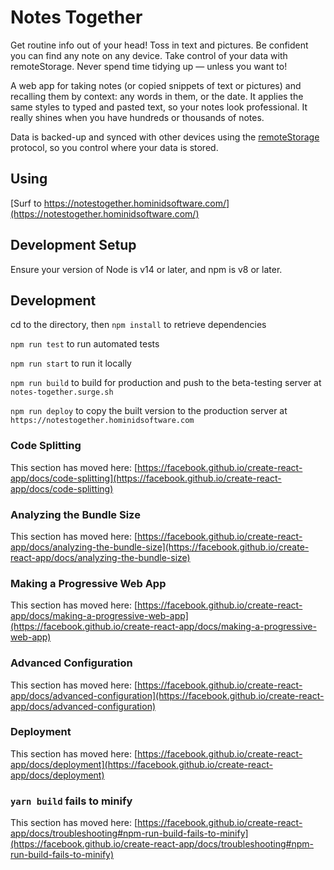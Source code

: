 Notes Together
==============

Get routine info out of your head! Toss in text and pictures. Be confident you can find any note on any device. Take control of your data with remoteStorage. Never spend time tidying up — unless you want to!

A web app for taking notes (or copied snippets of text or pictures) and recalling them by context:
any words in them, or the date.
It applies the same styles to typed and pasted text, so your notes look professional.
It really shines when you have hundreds or thousands of notes.

Data is backed-up and synced with other devices using the [remoteStorage](https://remotestorage.io) protocol, so you control where your data is stored.


Using
-----
[Surf to https://notestogether.hominidsoftware.com/](https://notestogether.hominidsoftware.com/)


Development Setup
-----------------

Ensure your version of Node is v14 or later, and npm is v8 or later.

Development
-----------
cd to the directory, then
`npm install` to retrieve dependencies

`npm run test` to run automated tests

`npm run start` to run it locally

`npm run build` to build for production and push to the beta-testing server at `notes-together.surge.sh`

`npm run deploy` to copy the built version to the production server at `https://notestogether.hominidsoftware.com`

### Code Splitting

This section has moved here: [https://facebook.github.io/create-react-app/docs/code-splitting](https://facebook.github.io/create-react-app/docs/code-splitting)

### Analyzing the Bundle Size

This section has moved here: [https://facebook.github.io/create-react-app/docs/analyzing-the-bundle-size](https://facebook.github.io/create-react-app/docs/analyzing-the-bundle-size)

### Making a Progressive Web App

This section has moved here: [https://facebook.github.io/create-react-app/docs/making-a-progressive-web-app](https://facebook.github.io/create-react-app/docs/making-a-progressive-web-app)

### Advanced Configuration

This section has moved here: [https://facebook.github.io/create-react-app/docs/advanced-configuration](https://facebook.github.io/create-react-app/docs/advanced-configuration)

### Deployment

This section has moved here: [https://facebook.github.io/create-react-app/docs/deployment](https://facebook.github.io/create-react-app/docs/deployment)

### `yarn build` fails to minify

This section has moved here: [https://facebook.github.io/create-react-app/docs/troubleshooting#npm-run-build-fails-to-minify](https://facebook.github.io/create-react-app/docs/troubleshooting#npm-run-build-fails-to-minify)
